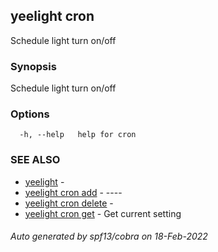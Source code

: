 ## yeelight cron

Schedule light turn on/off

### Synopsis

Schedule light turn on/off

### Options

```
  -h, --help   help for cron
```

### SEE ALSO

* [yeelight](yeelight.md)	 - 
* [yeelight cron add](yeelight_cron_add.md)	 - ----
* [yeelight cron delete](yeelight_cron_delete.md)	 - 
* [yeelight cron get](yeelight_cron_get.md)	 - Get current setting

###### Auto generated by spf13/cobra on 18-Feb-2022

